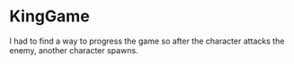 # KingGame
I had to find a way to progress the game so after the character attacks the enemy, another character spawns. 
